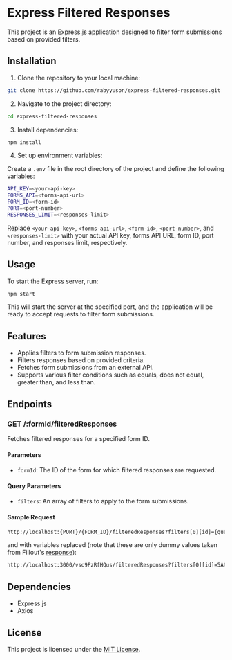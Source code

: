# Express Filtered Responses

This project is an Express.js application designed to filter form submissions based on provided filters.

## Installation

1. Clone the repository to your local machine:

```bash
git clone https://github.com/rabyyuson/express-filtered-responses.git
```

2. Navigate to the project directory:

```bash
cd express-filtered-responses
```

3. Install dependencies:

```bash
npm install
```

4. Set up environment variables:

Create a `.env` file in the root directory of the project and define the following variables:

```bash
API_KEY=<your-api-key>
FORMS_API=<forms-api-url>
FORM_ID=<form-id>
PORT=<port-number>
RESPONSES_LIMIT=<responses-limit>
```

Replace `<your-api-key>`, `<forms-api-url>`, `<form-id>`, `<port-number>`, and `<responses-limit>` with your actual API key, forms API URL, form ID, port number, and responses limit, respectively.

## Usage

To start the Express server, run:

```bash
npm start
```


This will start the server at the specified port, and the application will be ready to accept requests to filter form submissions.

## Features

- Applies filters to form submission responses.
- Filters responses based on provided criteria.
- Fetches form submissions from an external API.
- Supports various filter conditions such as equals, does not equal, greater than, and less than.

## Endpoints

### GET /:formId/filteredResponses

Fetches filtered responses for a specified form ID.

#### Parameters

- `formId`: The ID of the form for which filtered responses are requested.

#### Query Parameters

- `filters`: An array of filters to apply to the form submissions.

#### Sample Request

```bash
http://localhost:{PORT}/{FORM_ID}/filteredResponses?filters[0][id]={question.id}&filters[0][condition]={filter.condition}&filters[0][value]={question.value}
```

and with variables replaced (note that these are only dummy values taken from Fillout's [response](https://www.fillout.com/help/fillout-rest-api#69c06593963c45ca9e7d682f4f2a4ccc)):

```bash
http://localhost:3000/vso9PzRfHQus/filteredResponses?filters[0][id]=5AtgG35AAZVcrSVfRubvp1&filters[0][condition]=equals&filters[0][value]=Email
```

## Dependencies

- Express.js
- Axios

## License

This project is licensed under the [MIT License](LICENSE).
